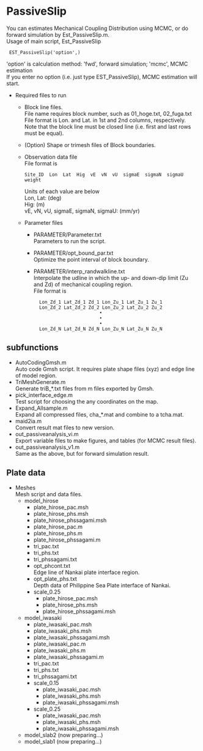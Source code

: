 # PassiveSlip
You can estimates Mechanical Coupling Distribution using MCMC, or do forward simulation by Est_PassiveSlip.m.  
Usage of main script, Est_PassiveSlip

     EST_PassiveSlip('option',)

'option' is calculation method: 'fwd', forward simulation; 'mcmc', MCMC estimation  
If you enter no option (i.e. just type EST_PassiveSlip), MCMC estimation will start.
* Required files to run
    * Block line files.  
      File name requires block number, such as 01_hoge.txt, 02_fuga.txt  
      File format is Lon. and Lat. in 1st and 2nd columns, respectively. Note that the block line must be closed line (i.e. first and last rows must be equal).
    * (Option) Shape or trimesh files of Block boundaries.
    * Observation data file  
      File format is  

          Site_ID  Lon  Lat  Hig  vE  vN  vU  sigmaE  sigmaN  sigmaU  weight

      Units of each value are below  
      Lon, Lat: (deg)  
      Hig: (m)  
      vE, vN, vU, sigmaE, sigmaN, sigmaU: (mm/yr)
    * Parameter files
        * PARAMETER/Parameter.txt  
          Parameters to run the script.
        * PARAMETER/opt_bound_par.txt  
          Optimize the point interval of block boundary.
        * PARAMETER/interp_randwalkline.txt  
          Interpolate the udline in which the up- and down-dip limit (Zu and Zd) of mechanical coupling region.  
          File format is  

                Lon_Zd_1 Lat_Zd_1 Zd_1 Lon_Zu_1 Lat_Zu_1 Zu_1
                Lon_Zd_2 Lat_Zd_2 Zd_2 Lon_Zu_2 Lat_Zu_2 Zu_2
                                      •
                                      •
                                      •
                Lon_Zd_N Lat_Zd_N Zd_N Lon_Zu_N Lat_Zu_N Zu_N

## subfunctions
* AutoCodingGmsh.m  
  Auto code Gmsh script. It requires plate shape files (xyz) and edge line of model region.
* TriMeshGenerate.m  
  Generate triB_*.txt files from m files exported by Gmsh.
* pick_interface_edge.m  
  Test script for choosing the any coordinates on the map.
* Expand_Allsample.m  
  Expand all compressed files, cha_*.mat and combine to a tcha.mat.
* maid2ia.m  
  Convert result mat files to new version.
* out_passiveanalysis_vi.m  
  Export variable files to make figures, and tables (for MCMC result files).
* out_passiveanalysis_v1.m  
  Same as the above, but for forward simulation result.

## Plate data
* Meshes  
    Mesh script and data files.
    * model_hirose
        * plate_hirose_pac.msh
        * plate_hirose_phs.msh
        * plate_hirose_phssagami.msh
        * plate_hirose_pac.m
        * plate_hirose_phs.m
        * plate_hirose_phssagami.m
        * tri_pac.txt
        * tri_phs.txt
        * tri_phssagami.txt
        * opt_phcont.txt  
        Edge line of Nankai plate interface region.
        * opt_plate_phs.txt  
        Depth data of Philippine Sea Plate interface of Nankai.
        * scale_0.25
            * plate_hirose_pac.msh
            * plate_hirose_phs.msh
            * plate_hirose_phssagami.msh
    * model_iwasaki
        * plate_iwasaki_pac.msh
        * plate_iwasaki_phs.msh
        * plate_iwasaki_phssagami.msh
        * plate_iwasaki_pac.m
        * plate_iwasaki_phs.m
        * plate_iwasaki_phssagami.m
        * tri_pac.txt
        * tri_phs.txt
        * tri_phssagami.txt
        * scale_0.15
            * plate_iwasaki_pac.msh
            * plate_iwasaki_phs.msh
            * plate_iwasaki_phssagami.msh
        * scale_0.25
            * plate_iwasaki_pac.msh
            * plate_iwasaki_phs.msh
            * plate_iwasaki_phssagami.msh
    * model_slab2 (now preparing...)
    * model_slab1 (now preparing...)